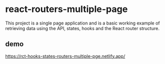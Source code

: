 # react-routers-multiple-page
This project is a single page application and is a basic working example of retrieving data using the API, states, hooks and the React router structure.
## demo
https://rct-hooks-states-routers-multiple-pge.netlify.app/ 